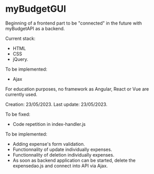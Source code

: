 # myBudgetGUI

Beginning of a frontend part to be "connected" in the future with myBudgetAPI as a backend. 

Current stack: 
 * HTML
 * CSS
 * jQuery.

 To be implemented:
 * Ajax

For education purposes, no framework as Angular, React or Vue are currently used.

Creation: 23/05/2023.
Last update: 23/05/2023.

To be fixed:
* Code repetition in index-handler.js

To be implemented:
* Adding expense's form validation.
* Functionnality of update individually expenses.
* Functionnality of deletion individually expenses.
* As soon as backend application can be started, delete the expensedao.js and connect into API via Ajax.